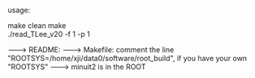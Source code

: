   usage:
  
  make clean
  make  
  ./read_TLee_v20 -f 1 -p 1
  
  ---> README:
  ---> Makefile: comment the line "ROOTSYS=/home/xji/data0/software/root_build", if you have your own "ROOTSYS"
  ---> minuit2 is in the ROOT
